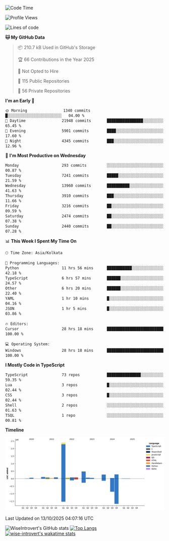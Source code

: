 <!--START_SECTION:waka-->
![Code Time](http://img.shields.io/badge/Code%20Time-4%2C379%20hrs%2028%20mins-blue)

![Profile Views](http://img.shields.io/badge/Profile%20Views-0-blue)

![Lines of code](https://img.shields.io/badge/From%20Hello%20World%20I%27ve%20Written-4.2%20million%20lines%20of%20code-blue)

**🐱 My GitHub Data** 

> 📦 210.7 kB Used in GitHub's Storage 
 > 
> 🏆 66 Contributions in the Year 2025
 > 
> 🚫 Not Opted to Hire
 > 
> 📜 115 Public Repositories 
 > 
> 🔑 56 Private Repositories 
 > 
**I'm an Early 🐤** 

```text
🌞 Morning                1340 commits        █░░░░░░░░░░░░░░░░░░░░░░░░   04.00 % 
🌆 Daytime                21948 commits       ████████████████░░░░░░░░░   65.45 % 
🌃 Evening                5901 commits        ████░░░░░░░░░░░░░░░░░░░░░   17.60 % 
🌙 Night                  4345 commits        ███░░░░░░░░░░░░░░░░░░░░░░   12.96 % 
```
📅 **I'm Most Productive on Wednesday** 

```text
Monday                   293 commits         ░░░░░░░░░░░░░░░░░░░░░░░░░   00.87 % 
Tuesday                  7241 commits        █████░░░░░░░░░░░░░░░░░░░░   21.59 % 
Wednesday                13960 commits       ██████████░░░░░░░░░░░░░░░   41.63 % 
Thursday                 3910 commits        ███░░░░░░░░░░░░░░░░░░░░░░   11.66 % 
Friday                   3216 commits        ██░░░░░░░░░░░░░░░░░░░░░░░   09.59 % 
Saturday                 2474 commits        ██░░░░░░░░░░░░░░░░░░░░░░░   07.38 % 
Sunday                   2440 commits        ██░░░░░░░░░░░░░░░░░░░░░░░   07.28 % 
```


📊 **This Week I Spent My Time On** 

```text
🕑︎ Time Zone: Asia/Kolkata

💬 Programming Languages: 
Python                   11 hrs 56 mins      ███████████░░░░░░░░░░░░░░   42.18 % 
TypeScript               6 hrs 57 mins       ██████░░░░░░░░░░░░░░░░░░░   24.57 % 
Other                    6 hrs 20 mins       ██████░░░░░░░░░░░░░░░░░░░   22.40 % 
YAML                     1 hr 10 mins        █░░░░░░░░░░░░░░░░░░░░░░░░   04.16 % 
JSON                     1 hr 5 mins         █░░░░░░░░░░░░░░░░░░░░░░░░   03.86 % 

🔥 Editors: 
Cursor                   28 hrs 18 mins      █████████████████████████   100.00 % 

💻 Operating System: 
Windows                  28 hrs 18 mins      █████████████████████████   100.00 % 
```

**I Mostly Code in TypeScript** 

```text
TypeScript               73 repos            ███████████████░░░░░░░░░░   59.35 % 
Lua                      3 repos             █░░░░░░░░░░░░░░░░░░░░░░░░   02.44 % 
CSS                      3 repos             █░░░░░░░░░░░░░░░░░░░░░░░░   02.44 % 
Shell                    2 repos             ░░░░░░░░░░░░░░░░░░░░░░░░░   01.63 % 
TSQL                     1 repo              ░░░░░░░░░░░░░░░░░░░░░░░░░   00.81 % 
```



**Timeline**

![Lines of Code chart](https://raw.githubusercontent.com/wise-introvert/wise-introvert/master/assets/bar_graph.png)


 Last Updated on 13/10/2025 04:07:16 UTC
<!--END_SECTION:waka-->

![WiseIntrovert's GitHub stats](https://github-readme-stats.vercel.app/api?username=wise-introvert&count_private=true&show_icons=true)
[![Top Langs](https://github-readme-stats.vercel.app/api/top-langs/?username=wise-introvert&langs_count=10)](https://github.com/anuraghazra/github-readme-stats)
[![wise-introvert's wakatime stats](https://github-readme-stats.vercel.app/api/wakatime?username=wiseintrovert)](https://github.com/anuraghazra/github-readme-stats)
